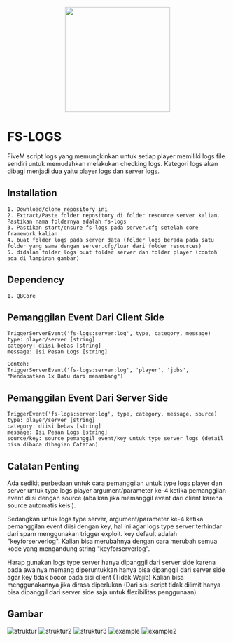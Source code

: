 <p align="center">
  <img width="240" height="240" src="https://cdn.discordapp.com/attachments/1078837522882367508/1114897951177855059/fstech_logo.png">
</p>

# FS-LOGS

FiveM script logs yang memungkinkan untuk setiap player memiliki logs file sendiri untuk memudahkan melakukan checking logs.
Kategori logs akan dibagi menjadi dua yaitu player logs dan server logs.

## Installation

    1. Download/clone repository ini
    2. Extract/Paste folder repository di folder resource server kalian. Pastikan nama foldernya adalah fs-logs
    3. Pastikan start/ensure fs-logs pada server.cfg setelah core framework kalian
    4. buat folder logs pada server data (folder logs berada pada satu folder yang sama dengan server.cfg/luar dari folder resources)
    5. didalam folder logs buat folder server dan folder player (contoh ada di lampiran gambar)

## Dependency
    1. QBCore

## Pemanggilan Event Dari Client Side
    TriggerServerEvent('fs-logs:server:log', type, category, message)
    type: player/server [string]
    category: diisi bebas [string]
    message: Isi Pesan Logs [string]
    
    Contoh:
    TriggerServerEvent('fs-logs:server:log', 'player', 'jobs', "Mendapatkan 1x Batu dari menambang")

## Pemanggilan Event Dari Server Side
    TriggerEvent('fs-logs:server:log', type, category, message, source)
    type: player/server [string]
    category: diisi bebas [string]
    message: Isi Pesan Logs [string]
    source/key: source pemanggil event/key untuk type server logs (detail bisa dibaca dibagian Catatan)

## Catatan Penting
  Ada sedikit perbedaan untuk cara pemanggilan untuk type logs player dan server
    untuk type logs player argument/parameter ke-4 ketika pemanggilan event diisi dengan source (abaikan jika memanggil event dari client karena source automatis keisi).

  Sedangkan untuk logs type server, argument/parameter ke-4 ketika pemanggilan event diisi dengan key, hal ini agar logs type server terhindar dari spam menggunakan trigger exploit. key default adalah "keyforserverlog". Kalian bisa merubahnya dengan cara merubah semua kode yang mengandung string "keyforserverlog".

  Harap gunakan logs type server hanya dipanggil dari server side karena pada awalnya memang diperuntukkan hanya bisa dipanggil dari server side agar key tidak bocor pada sisi client (Tidak Wajib) Kalian bisa menggunakannya jika dirasa diperlukan (Dari sisi script tidak dilimit hanya bisa dipanggil dari server side saja untuk flexibilitas penggunaan)

## Gambar
![struktur](https://cdn.discordapp.com/attachments/1128226169339265125/1174671843572056146/image.png)
![struktur2](https://cdn.discordapp.com/attachments/1128226169339265125/1174672241745723462/image.png)
![struktur3](https://cdn.discordapp.com/attachments/1128226169339265125/1174672366148784208/image.png)
![example](https://cdn.discordapp.com/attachments/1128226169339265125/1174672595816288326/image.png)
![example2](https://cdn.discordapp.com/attachments/1128226169339265125/1174672826914062346/image.png)
